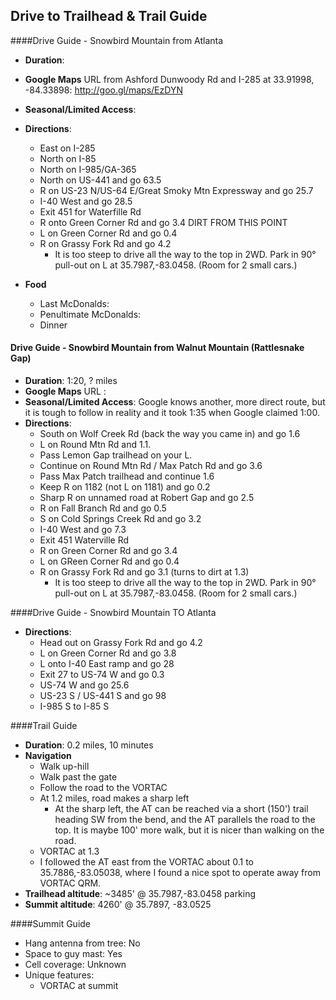 Drive to Trailhead & Trail Guide
--------------------------------------------------------
####Drive Guide - Snowbird Mountain from Atlanta

* **Duration**: 
* **Google Maps** URL from Ashford Dunwoody Rd and I-285 at 33.91998, -84.33898: http://goo.gl/maps/EzDYN
* **Seasonal/Limited Access**:
* **Directions**:
    * East on I-285
    * North on I-85
    * North on I-985/GA-365
    * North on US-441 and go 63.5
    * R on US-23 N/US-64 E/Great Smoky Mtn Expressway and go 25.7
    * I-40 West and go 28.5
    * Exit 451 for Waterfille Rd
    * R onto Green Corner Rd and go 3.4  DIRT FROM THIS POINT
    * L on Green Corner Rd and go 0.4
    * R on Grassy Fork Rd and go 4.2
        * It is too steep to drive all the way to the top in 2WD.  Park in 90° pull-out on L at 35.7987,-83.0458.  (Room for 2 small cars.)
    
* **Food**
    * Last McDonalds: 
    * Penultimate McDonalds: 
    * Dinner

#### Drive Guide - Snowbird Mountain from Walnut Mountain (Rattlesnake Gap)
* **Duration**: 1:20, ? miles
* **Google Maps** URL : 
* **Seasonal/Limited Access**: Google knows another, more direct route, but it is tough to follow in reality and it took 1:35 when Google claimed 1:00.
* **Directions**:
    * South on Wolf Creek Rd (back the way you came in) and go 1.6
    * L on Round Mtn Rd and 1.1.
    * Pass Lemon Gap trailhead on your L.
    * Continue on Round Mtn Rd / Max Patch Rd and go 3.6
    * Pass Max Patch trailhead and continue 1.6
    * Keep R on 1182 (not L on 1181) and go 0.2
    * Sharp R on unnamed road at Robert Gap and go 2.5
    * R on Fall Branch Rd and go 0.5
    * S on Cold Springs Creek Rd and go 3.2
    * I-40 West and go 7.3
    * Exit 451 Waterville Rd
    * R on Green Corner Rd and go 3.4
    * L on GReen Corner Rd and go 0.4
    * R on Grassy Fork Rd and go 3.1  (turns to dirt at 1.3)
        * It is too steep to drive all the way to the top in 2WD.  Park in 90° pull-out on L at 35.7987,-83.0458.  (Room for 2 small cars.)

    
####Drive Guide - Snowbird Mountain TO Atlanta
* **Directions**:
    * Head out on Grassy Fork Rd and go 4.2
    * L on Green Corner Rd and go 3.8
    * L onto I-40 East ramp and go 28
    * Exit 27 to US-74 W and go 0.3
    * US-74 W and go 25.6
    * US-23 S / US-441 S and go 98
    * I-985 S to I-85 S

####Trail Guide

* **Duration**: 0.2 miles, 10 minutes
* **Navigation**
    * Walk up-hill
    * Walk past the gate
    * Follow the road to the VORTAC
    * At 1.2 miles, road makes a sharp left
        * At the sharp left, the AT can be reached via a short (150') trail heading SW from the bend, and the AT parallels the road to the top.  It is maybe 100' more walk, but it is nicer than walking on the road.
    * VORTAC at 1.3
    * I followed the AT east from the VORTAC about 0.1 to 35.7886,-83.05038, where I found a nice spot to operate away from VORTAC QRM.
* **Trailhead altitude**: ~3485' @ 35.7987,-83.0458 parking
* **Summit altitude**: 4260' @ 35.7897, -83.0525

####Summit Guide

* Hang antenna from tree: No
* Space to guy mast: Yes
* Cell coverage: Unknown
* Unique features:
    * VORTAC at summit